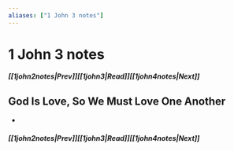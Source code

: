 ```yaml
---
aliases: ["1 John 3 notes"]
---
```

# 1 John 3 notes
##### <span class=arrow-left></span>[[1john2notes|Prev]]<span class=navigation-separator></span>[[1john3|Read]]<span class=navigation-separator></span>[[1john4notes|Next]]<span class=arrow-right></span>
## God Is Love, So We Must Love One Another
- 
##### <span class=arrow-left></span>[[1john2notes|Prev]]<span class=navigation-separator></span>[[1john3|Read]]<span class=navigation-separator></span>[[1john4notes|Next]]<span class=arrow-right></span>